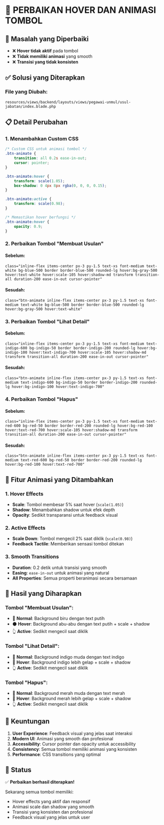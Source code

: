 # 🎨 PERBAIKAN HOVER DAN ANIMASI TOMBOL

## 🎯 **Masalah yang Diperbaiki**

- ❌ **Hover tidak aktif** pada tombol
- ❌ **Tidak memiliki animasi** yang smooth
- ❌ **Transisi yang tidak konsisten**

## ✅ **Solusi yang Diterapkan**

### **File yang Diubah:**
`resources/views/backend/layouts/views/pegawai-unmul/usul-jabatan/index.blade.php`

## 📋 **Detail Perubahan**

### **1. Menambahkan Custom CSS**

```css
/* Custom CSS untuk animasi tombol */
.btn-animate {
    transition: all 0.2s ease-in-out;
    cursor: pointer;
}

.btn-animate:hover {
    transform: scale(1.05);
    box-shadow: 0 4px 8px rgba(0, 0, 0, 0.15);
}

.btn-animate:active {
    transform: scale(0.98);
}

/* Memastikan hover berfungsi */
.btn-animate:hover {
    opacity: 0.9;
}
```

### **2. Perbaikan Tombol "Membuat Usulan"**

#### **Sebelum:**
```blade
class="inline-flex items-center px-3 py-1.5 text-xs font-medium text-white bg-blue-500 border border-blue-500 rounded-lg hover:bg-gray-500 hover:text-white hover:scale-105 hover:shadow-md transform transition-all duration-200 ease-in-out cursor-pointer"
```

#### **Sesudah:**
```blade
class="btn-animate inline-flex items-center px-3 py-1.5 text-xs font-medium text-white bg-blue-500 border border-blue-500 rounded-lg hover:bg-gray-500 hover:text-white"
```

### **3. Perbaikan Tombol "Lihat Detail"**

#### **Sebelum:**
```blade
class="inline-flex items-center px-3 py-1.5 text-xs font-medium text-indigo-600 bg-indigo-50 border border-indigo-200 rounded-lg hover:bg-indigo-100 hover:text-indigo-700 hover:scale-105 hover:shadow-md transform transition-all duration-200 ease-in-out cursor-pointer"
```

#### **Sesudah:**
```blade
class="btn-animate inline-flex items-center px-3 py-1.5 text-xs font-medium text-indigo-600 bg-indigo-50 border border-indigo-200 rounded-lg hover:bg-indigo-100 hover:text-indigo-700"
```

### **4. Perbaikan Tombol "Hapus"**

#### **Sebelum:**
```blade
class="inline-flex items-center px-3 py-1.5 text-xs font-medium text-red-600 bg-red-50 border border-red-200 rounded-lg hover:bg-red-100 hover:text-red-700 hover:scale-105 hover:shadow-md transform transition-all duration-200 ease-in-out cursor-pointer"
```

#### **Sesudah:**
```blade
class="btn-animate inline-flex items-center px-3 py-1.5 text-xs font-medium text-red-600 bg-red-50 border border-red-200 rounded-lg hover:bg-red-100 hover:text-red-700"
```

## 🎨 **Fitur Animasi yang Ditambahkan**

### **1. Hover Effects**
- **Scale**: Tombol membesar 5% saat hover (`scale(1.05)`)
- **Shadow**: Menambahkan shadow untuk efek depth
- **Opacity**: Sedikit transparansi untuk feedback visual

### **2. Active Effects**
- **Scale Down**: Tombol mengecil 2% saat diklik (`scale(0.98)`)
- **Feedback Tactile**: Memberikan sensasi tombol ditekan

### **3. Smooth Transitions**
- **Duration**: 0.2 detik untuk transisi yang smooth
- **Easing**: `ease-in-out` untuk animasi yang natural
- **All Properties**: Semua properti beranimasi secara bersamaan

## 🎯 **Hasil yang Diharapkan**

### **Tombol "Membuat Usulan":**
- 🔵 **Normal**: Background biru dengan text putih
- ⚫ **Hover**: Background abu-abu dengan text putih + scale + shadow
- 👆 **Active**: Sedikit mengecil saat diklik

### **Tombol "Lihat Detail":**
- 🔵 **Normal**: Background indigo muda dengan text indigo
- 🔵 **Hover**: Background indigo lebih gelap + scale + shadow
- 👆 **Active**: Sedikit mengecil saat diklik

### **Tombol "Hapus":**
- 🔴 **Normal**: Background merah muda dengan text merah
- 🔴 **Hover**: Background merah lebih gelap + scale + shadow
- 👆 **Active**: Sedikit mengecil saat diklik

## 🚀 **Keuntungan**

1. **User Experience**: Feedback visual yang jelas saat interaksi
2. **Modern UI**: Animasi yang smooth dan profesional
3. **Accessibility**: Cursor pointer dan opacity untuk accessibility
4. **Consistency**: Semua tombol memiliki animasi yang konsisten
5. **Performance**: CSS transitions yang optimal

## 🎉 **Status**

✅ **Perbaikan berhasil diterapkan!**

Sekarang semua tombol memiliki:
- Hover effects yang aktif dan responsif
- Animasi scale dan shadow yang smooth
- Transisi yang konsisten dan profesional
- Feedback visual yang jelas untuk user

